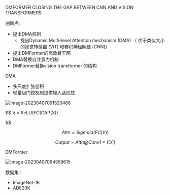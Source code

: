 DMFORMER CLOSING THE GAP BETWEEN CNN AND VISION TRANSFORMERS



创新点:

- 提出DMA机制
  - 提出Dynamic Multi-level Attention mechanism (DMA) （ 优于类似大小的视觉转换器 (ViT) 和卷积神经网络 (CNN)）
- 提出DMFormer的高效骨干网
- DMA替换自注意力机制
- DMFormer替换vision transformer 的结构









DMA

- 多尺度扩张卷积
- 轻量级门控机制提供输入适应性



![image-20230407091520466](https://zhangwenkang666.oss-cn-beijing.aliyuncs.com/image-20230407091520466.png)


$$
V =  ReLU(FC(GAP(X))
$$

$$
Attn = Sigmoid(FC(V))
$$

$$
Output = Attn \bigotimes Conv1 \times 1(X')
$$













DMFormer

![image-20230407094559615](C:/Users/Administrator/AppData/Roaming/Typora/typora-user-images/image-20230407094559615.png)











数据集：

- ImageNet-1K
- ADE20K